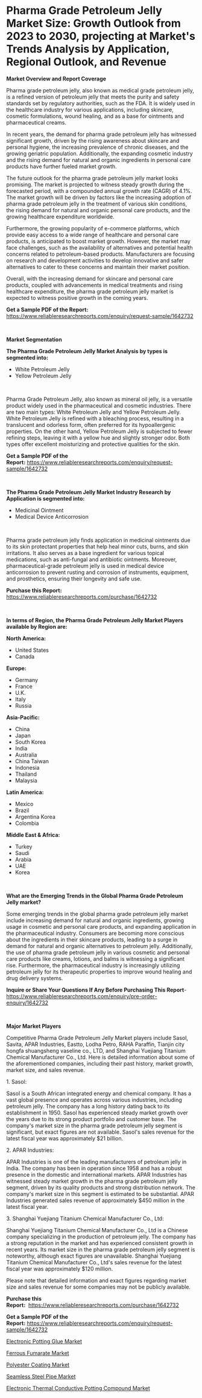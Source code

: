<p><h1>Pharma Grade Petroleum Jelly Market Size: Growth Outlook from 2023 to 2030, projecting at Market's Trends Analysis by Application, Regional Outlook, and Revenue</h1></p><p><strong>Market Overview and Report Coverage</strong></p>
<p><p>Pharma grade petroleum jelly, also known as medical grade petroleum jelly, is a refined version of petroleum jelly that meets the purity and safety standards set by regulatory authorities, such as the FDA. It is widely used in the healthcare industry for various applications, including skincare, cosmetic formulations, wound healing, and as a base for ointments and pharmaceutical creams.</p><p>In recent years, the demand for pharma grade petroleum jelly has witnessed significant growth, driven by the rising awareness about skincare and personal hygiene, the increasing prevalence of chronic diseases, and the growing geriatric population. Additionally, the expanding cosmetic industry and the rising demand for natural and organic ingredients in personal care products have further fueled market growth.</p><p>The future outlook for the pharma grade petroleum jelly market looks promising. The market is projected to witness steady growth during the forecasted period, with a compounded annual growth rate (CAGR) of 4.1%. The market growth will be driven by factors like the increasing adoption of pharma grade petroleum jelly in the treatment of various skin conditions, the rising demand for natural and organic personal care products, and the growing healthcare expenditure worldwide.</p><p>Furthermore, the growing popularity of e-commerce platforms, which provide easy access to a wide range of healthcare and personal care products, is anticipated to boost market growth. However, the market may face challenges, such as the availability of alternatives and potential health concerns related to petroleum-based products. Manufacturers are focusing on research and development activities to develop innovative and safer alternatives to cater to these concerns and maintain their market position.</p><p>Overall, with the increasing demand for skincare and personal care products, coupled with advancements in medical treatments and rising healthcare expenditure, the pharma grade petroleum jelly market is expected to witness positive growth in the coming years.</p></p>
<p><strong>Get a Sample PDF of the Report:</strong> <a href="https://www.reliableresearchreports.com/enquiry/request-sample/1642732">https://www.reliableresearchreports.com/enquiry/request-sample/1642732</a></p>
<p>&nbsp;</p>
<p><strong>Market Segmentation</strong></p>
<p><strong>The Pharma Grade Petroleum Jelly Market Analysis by types is segmented into:</strong></p>
<p><ul><li>White Petroleum Jelly</li><li>Yellow Petroleum Jelly</li></ul></p>
<p>&nbsp;</p>
<p><p>Pharma Grade Petroleum Jelly, also known as mineral oil jelly, is a versatile product widely used in the pharmaceutical and cosmetic industries. There are two main types: White Petroleum Jelly and Yellow Petroleum Jelly. White Petroleum Jelly is refined with a bleaching process, resulting in a translucent and odorless form, often preferred for its hypoallergenic properties. On the other hand, Yellow Petroleum Jelly is subjected to fewer refining steps, leaving it with a yellow hue and slightly stronger odor. Both types offer excellent moisturizing and protective qualities for the skin.</p></p>
<p><strong>Get a Sample PDF of the Report:</strong>&nbsp;<a href="https://www.reliableresearchreports.com/enquiry/request-sample/1642732">https://www.reliableresearchreports.com/enquiry/request-sample/1642732</a></p>
<p>&nbsp;</p>
<p><strong>The Pharma Grade Petroleum Jelly Market Industry Research by Application is segmented into:</strong></p>
<p><ul><li>Medicinal Ointment</li><li>Medical Device Anticorrosion</li></ul></p>
<p>&nbsp;</p>
<p><p>Pharma grade petroleum jelly finds application in medicinal ointments due to its skin protectant properties that help heal minor cuts, burns, and skin irritations. It also serves as a base ingredient for various topical medications, such as anti-fungal and antibiotic ointments. Moreover, pharmaceutical-grade petroleum jelly is used in medical device anticorrosion to prevent rusting and corrosion of instruments, equipment, and prosthetics, ensuring their longevity and safe use.</p></p>
<p><strong>Purchase this Report:</strong>&nbsp; <a href="https://www.reliableresearchreports.com/purchase/1642732">https://www.reliableresearchreports.com/purchase/1642732</a></p>
<p>&nbsp;</p>
<p><strong>In terms of Region, the Pharma Grade Petroleum Jelly Market Players available by Region are:</strong></p>
<p>
    <p> <strong> North America: </strong>
        <ul>
            <li>United States</li>
            <li>Canada</li>
        </ul>
        </p> 
    <p> <strong> Europe: </strong>
        <ul>
            <li>Germany</li>
            <li>France</li>
            <li>U.K.</li>
            <li>Italy</li>
            <li>Russia</li>
        </ul>
        </p> 
    <p> <strong> Asia-Pacific: </strong>
        <ul>
            <li>China</li>
            <li>Japan</li>
            <li>South Korea</li>
            <li>India</li>
            <li>Australia</li>
            <li>China Taiwan</li>
            <li>Indonesia</li>
            <li>Thailand</li>
            <li>Malaysia</li>
        </ul>
        </p> 
    <p> <strong> Latin America: </strong>
        <ul>
            <li>Mexico</li>
            <li>Brazil</li>
            <li>Argentina Korea</li>
            <li>Colombia</li>
        </ul>
        </p> 
    <p> <strong> Middle East & Africa: </strong>
        <ul>
            <li>Turkey</li>
            <li>Saudi</li>
            <li>Arabia</li>
            <li>UAE</li>
            <li>Korea</li>
        </ul>
    </p>
    </p>
<p>&nbsp;</p>
<p><strong>What are the Emerging Trends in the Global Pharma Grade Petroleum Jelly market?</strong></p>
<p><p>Some emerging trends in the global pharma grade petroleum jelly market include increasing demand for natural and organic ingredients, growing usage in cosmetic and personal care products, and expanding application in the pharmaceutical industry. Consumers are becoming more conscious about the ingredients in their skincare products, leading to a surge in demand for natural and organic alternatives to petroleum jelly. Additionally, the use of pharma grade petroleum jelly in various cosmetic and personal care products like creams, lotions, and balms is witnessing a significant rise. Furthermore, the pharmaceutical industry is increasingly utilizing petroleum jelly for its therapeutic properties to improve wound healing and drug delivery systems.</p></p>
<p><strong>Inquire or Share Your Questions If Any Before Purchasing This Report</strong>- <a href="https://www.reliableresearchreports.com/enquiry/pre-order-enquiry/1642732">https://www.reliableresearchreports.com/enquiry/pre-order-enquiry/1642732</a></p>
<p>&nbsp;</p>
<p><strong>Major Market Players</strong></p>
<p><p>Competitive Pharma Grade Petroleum Jelly Market players include Sasol, Savita, APAR Industries, Eastto, Lodha Petro, RAHA Paraffin, Tianjin city hongfa shuangsheng vaseline co., LTD, and Shanghai Yuejiang Titanium Chemical Manufacturer Co., Ltd. Here is detailed information about some of the aforementioned companies, including their past history, market growth, market size, and sales revenue.</p><p>1. Sasol:</p><p>Sasol is a South African integrated energy and chemical company. It has a vast global presence and operates across various industries, including petroleum jelly. The company has a long history dating back to its establishment in 1950. Sasol has experienced steady market growth over the years due to its strong product portfolio and customer base. The company's market size in the pharma grade petroleum jelly segment is significant, but exact figures are not available. Sasol's sales revenue for the latest fiscal year was approximately $21 billion.</p><p>2. APAR Industries:</p><p>APAR Industries is one of the leading manufacturers of petroleum jelly in India. The company has been in operation since 1958 and has a robust presence in the domestic and international markets. APAR Industries has witnessed steady market growth in the pharma grade petroleum jelly segment, driven by its quality products and strong distribution network. The company's market size in this segment is estimated to be substantial. APAR Industries generated sales revenue of approximately $450 million in the latest fiscal year.</p><p>3. Shanghai Yuejiang Titanium Chemical Manufacturer Co., Ltd:</p><p>Shanghai Yuejiang Titanium Chemical Manufacturer Co., Ltd is a Chinese company specializing in the production of petroleum jelly. The company has a strong reputation in the market and has experienced consistent growth in recent years. Its market size in the pharma grade petroleum jelly segment is noteworthy, although exact figures are unavailable. Shanghai Yuejiang Titanium Chemical Manufacturer Co., Ltd's sales revenue for the latest fiscal year was approximately $120 million.</p><p>Please note that detailed information and exact figures regarding market size and sales revenue for some companies may not be publicly available.</p></p>
<p><strong>Purchase this Report:</strong>&nbsp;&nbsp;<a href="https://www.reliableresearchreports.com/purchase/1642732">https://www.reliableresearchreports.com/purchase/1642732</a></p>
<p></p>
<p><strong>Get a Sample PDF of the Report:</strong>&nbsp;<a href="https://www.reliableresearchreports.com/enquiry/request-sample/1642732">https://www.reliableresearchreports.com/enquiry/request-sample/1642732</a></p>
<p><p><a href="https://medium.com/@soap.equip.win/electronic-potting-glue-market-share-evolution-and-market-growth-trends-2023-2030-4cb8c00d6b57">Electronic Potting Glue Market</a></p><p><a href="https://www.linkedin.com/pulse/ferrous-fumarate-market-size-growth-forecast-from-2023--fc37e/">Ferrous Fumarate Market</a></p><p><a href="https://www.linkedin.com/pulse/polyester-coating-market-size-2023-2030-global-industrial-755oe/">Polyester Coating Market</a></p><p><a href="https://www.linkedin.com/pulse/seamless-steel-pipe-market-share-amp-new-trends-analysis-8sg9e/">Seamless Steel Pipe Market</a></p><p><a href="https://medium.com/@fifth.dress.cause/analyzing-electronic-thermal-conductive-potting-compound-market-global-industry-perspective-and-f426de09282b">Electronic Thermal Conductive Potting Compound Market</a></p></p>